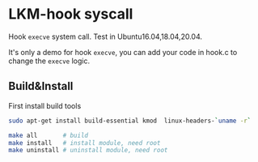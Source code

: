 # LKM-hook syscall

Hook `execve` system call. Test in Ubuntu16.04,18.04,20.04.

It's only a demo for hook `execve`, you can add your code in hook.c to change the `execve` logic.

## Build&Install

First install build tools

```sh
sudo apt-get install build-essential kmod  linux-headers-`uname -r`
```

```sh
make all       # build
make install   # install module, need root
make uninstall # uninstall module, need root
```

